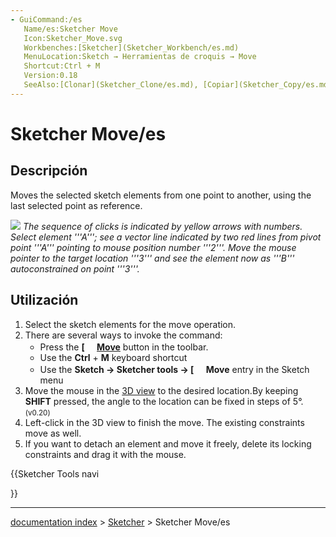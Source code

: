 ```yaml
---
- GuiCommand:/es
   Name/es:Sketcher Move
   Icon:Sketcher_Move.svg
   Workbenches:[Sketcher](Sketcher_Workbench/es.md)
   MenuLocation:Sketch → Herramientas de croquis → Move
   Shortcut:Ctrl + M
   Version:0.18
   SeeAlso:[Clonar](Sketcher_Clone/es.md), [Copiar](Sketcher_Copy/es.md)
---
```


# Sketcher Move/es


</div>

## Descripción

Moves the selected sketch elements from one point to another, using the last selected point as reference.

![](images/sketcher_move.png‎ ) 
*The sequence of clicks is indicated by yellow arrows with numbers. Select element '''A'''; see a vector line indicated by two red lines from pivot point '''A''' pointing to mouse position number '''2'''. Move the mouse pointer to the target location '''3''' and see the element now as '''B''' autoconstrained on point '''3'''.*


<div class="mw-translate-fuzzy">

## Utilización


</div>

1.  Select the sketch elements for the move operation.
2.  There are several ways to invoke the command:
    -   Press the **[<img src=images/Sketcher_Move.svg style="width:16px"> [Move](Sketcher_Move.md)** button in the toolbar.
    -   Use the **Ctrl** + **M** keyboard shortcut
    -   Use the **Sketch → Sketcher tools → [<img src=images/Sketcher_Move.svg style="width:16px"> Move** entry in the Sketch menu
3.  Move the mouse in the [3D view](3D_view.md) to the desired location.By keeping **SHIFT** pressed, the angle to the location can be fixed in steps of 5°. <small>(v0.20)</small> 
4.  Left-click in the 3D view to finish the move. The existing constraints move as well.
5.  If you want to detach an element and move it freely, delete its locking constraints and drag it with the mouse.





{{Sketcher Tools navi

}}

---
[documentation index](../README.md) > [Sketcher](Sketcher_Workbench.md) > Sketcher Move/es
